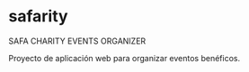 # safarity
SAFA CHARITY EVENTS ORGANIZER

Proyecto de aplicación web para organizar eventos benéficos.
